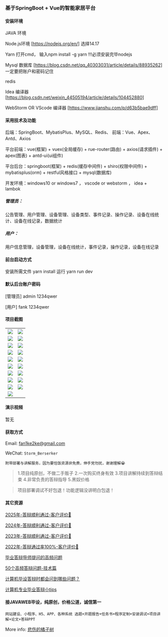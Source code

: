 ### 基于SpringBoot + Vue的智能家居平台

#### 安装环境

JAVA 环境 

Node.js环境 [https://nodejs.org/en/] 选择14.17

Yarn 打开cmd， 输入npm install -g yarn !!!必须安装完毕nodejs

Mysql 数据库 [https://blog.csdn.net/qq_40303031/article/details/88935262] 一定要把账户和密码记住

redis

Idea 编译器 [https://blog.csdn.net/weixin_44505194/article/details/104452880]

WebStorm OR VScode 编译器 [https://www.jianshu.com/p/d63b5bae9dff]

#### 采用技术及功能

后端：SpringBoot、MybatisPlus、MySQL、Redis、
前端：Vue、Apex、Antd、Axios

平台前端：vue(框架) + vuex(全局缓存) + rue-router(路由) + axios(请求插件) + apex(图表)  + antd-ui(ui组件)

平台后台：springboot(框架) + redis(缓存中间件) + shiro(权限中间件) + mybatisplus(orm) + restful风格接口 + mysql(数据库)

开发环境：windows10 or windows7 ， vscode or webstorm ， idea + lambok

##### 管理员：
公告管理、用户管理、设备管理、设备类型、事件记录、操作记录、设备在线统计、设备在线记录，数据统计

##### 用户：
用户信息管理，设备管理，设备在线统计，事件记录，操作记录，设备在线记录

#### 前台启动方式
安装所需文件 yarn install 
运行 yarn run dev

#### 默认后台账户密码
[管理员]
admin
1234qwer

[用户]
fank
1234qwer
#### 项目截图

|  |  |
|---------------------|---------------------|
| ![](https://fank-bucket-oss.oss-cn-beijing.aliyuncs.com/img/1728479541679.png) | ![](https://fank-bucket-oss.oss-cn-beijing.aliyuncs.com/img/1728479646902.png) |
| ![](https://fank-bucket-oss.oss-cn-beijing.aliyuncs.com/img/1728479748539.png) | ![](https://fank-bucket-oss.oss-cn-beijing.aliyuncs.com/img/1728479634810.png) |
| ![](https://fank-bucket-oss.oss-cn-beijing.aliyuncs.com/img/1728479726722.png) | ![](https://fank-bucket-oss.oss-cn-beijing.aliyuncs.com/img/1728479624817.png) |
| ![](https://fank-bucket-oss.oss-cn-beijing.aliyuncs.com/img/1728479714724.png) | ![](https://fank-bucket-oss.oss-cn-beijing.aliyuncs.com/img/1728479616044.png) |
| ![](https://fank-bucket-oss.oss-cn-beijing.aliyuncs.com/img/1728479704571.png) | ![](https://fank-bucket-oss.oss-cn-beijing.aliyuncs.com/img/1728479605407.png) |
| ![](https://fank-bucket-oss.oss-cn-beijing.aliyuncs.com/img/1728479693293.png) | ![](https://fank-bucket-oss.oss-cn-beijing.aliyuncs.com/img/1728479596112.png) |
| ![](https://fank-bucket-oss.oss-cn-beijing.aliyuncs.com/img/1728479679524.png) | ![](https://fank-bucket-oss.oss-cn-beijing.aliyuncs.com/img/1728479583620.png) |
| ![](https://fank-bucket-oss.oss-cn-beijing.aliyuncs.com/img/1728479669347.png) | ![](https://fank-bucket-oss.oss-cn-beijing.aliyuncs.com/img/1728479572133.png) |
| ![](https://fank-bucket-oss.oss-cn-beijing.aliyuncs.com/img/1728479656470.png) | ![](https://fank-bucket-oss.oss-cn-beijing.aliyuncs.com/img/1728479560350.png) |
| ![](https://fank-bucket-oss.oss-cn-beijing.aliyuncs.com/work/936e9baf53eb9a217af4f89c616dc19.png) |


#### 演示视频

暂无

#### 获取方式

Email: fan1ke2ke@gmail.com

WeChat: `Storm_Berserker`

`附带部署与讲解服务，因为要恰饭资源非免费，伸手党勿扰，谢谢理解😭`

> 1.项目纯原创，不做二手贩子 2.一次购买终身有效 3.项目讲解持续到答辩结束 4.非常负责的答辩指导 5.黑奴价格

> 项目部署调试不好包退！功能逻辑没讲明白包退！

#### 其它资源

[2025年-答辩顺利通过-客户评价🍜](https://berserker287.github.io/2025/06/18/2025%E5%B9%B4%E7%AD%94%E8%BE%A9%E9%A1%BA%E5%88%A9%E9%80%9A%E8%BF%87/)

[2024年-答辩顺利通过-客户评价👻](https://berserker287.github.io/2024/06/06/2024%E5%B9%B4%E7%AD%94%E8%BE%A9%E9%A1%BA%E5%88%A9%E9%80%9A%E8%BF%87/)

[2023年-答辩顺利通过-客户评价🐢](https://berserker287.github.io/2023/06/14/2023%E5%B9%B4%E7%AD%94%E8%BE%A9%E9%A1%BA%E5%88%A9%E9%80%9A%E8%BF%87/)

[2022年-答辩通过率100%-客户评价🐣](https://berserker287.github.io/2022/05/25/%E9%A1%B9%E7%9B%AE%E4%BA%A4%E6%98%93%E8%AE%B0%E5%BD%95/)

[毕业答辩导师提问的高频问题](https://berserker287.github.io/2023/06/13/%E6%AF%95%E4%B8%9A%E7%AD%94%E8%BE%A9%E5%AF%BC%E5%B8%88%E6%8F%90%E9%97%AE%E7%9A%84%E9%AB%98%E9%A2%91%E9%97%AE%E9%A2%98/)

[50个高频答辩问题-技术篇](https://berserker287.github.io/2023/06/13/50%E4%B8%AA%E9%AB%98%E9%A2%91%E7%AD%94%E8%BE%A9%E9%97%AE%E9%A2%98-%E6%8A%80%E6%9C%AF%E7%AF%87/)

[计算机毕设答辩时都会问到哪些问题？](https://www.zhihu.com/question/31020988)

[计算机专业毕业答辩小tips](https://zhuanlan.zhihu.com/p/145911029)

#### 接JAVAWEB毕设，纯原创，价格公道，诚信第一

`网站建设、小程序、H5、APP、各种系统 选题+开题报告+任务书+程序定制+安装调试+项目讲解+论文+答辩PPT`

More info: [悲伤的橘子树](https://berserker287.github.io/)
